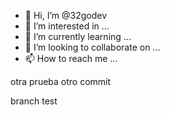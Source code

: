 - 👋 Hi, I’m @32godev
- 👀 I’m interested in ...
- 🌱 I’m currently learning ...
- 💞️ I’m looking to collaborate on ...
- 📫 How to reach me ...


<!---
32godev/32godev is a ✨ special ✨ repository because its `README.md` (this file) appears on your GitHub profile.
You can click the Preview link to take a look at your changes.
--->


otra prueba
otro commit

branch test
